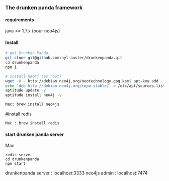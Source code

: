 ### The drunken panda framework

#### requirements

java >= 1.7.x (pour neo4js)

#### Install

```sh
# get Drunken Panda
git clone git@github.com:nyl-auster/drunkenpanda.git
cd drunkenpanda
npm i

# install neo4j (as root)
wget -O - http://debian.neo4j.org/neotechnology.gpg.key| apt-key add -
echo 'deb http://debian.neo4j.org/repo stable/' > /etc/apt/sources.list.d/neo4j.list
aptitude update -y
aptitude install neo4j -y

Mac: brew install neo4js
```
#install redis

```
Mac : brew install redis
```

#### start drunken panda server

Mac
```
redis-server
cd drunkenpanda
npm start

```
drunkenpanda server : localhost:3333
neo4js admin : localhost:7474

